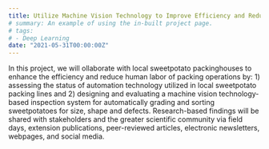 ```yaml
---
title: Utilize Machine Vision Technology to Improve Efficiency and Reduce Labor of Local Sweetpotato Packing Lines (2021-2023, USDA-AMS-SCBGP)
# summary: An example of using the in-built project page.
# tags:
# - Deep Learning
date: "2021-05-31T00:00:00Z"
---
```

In this project, we will ollaborate with local sweetpotato packinghouses to enhance the efficiency and reduce human labor of packing operations by: 1) assessing the status of automation technology utilized in local sweetpotato packing lines and 2) designing and evaluating a machine vision technology-based inspection system for automatically grading and sorting sweetpotatoes for size, shape and defects. Research-based findings will be shared with stakeholders and the greater scientific community via field days, extension publications, peer-reviewed articles, electronic newsletters, webpages, and social media.

